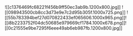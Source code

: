 

![[c1376469fc68221f456b9ff50ec3ab9b.1200x800.jpg]]
![[098943500cb8cc3d73e9e7c2d95b305f.1000x725.png]]
![[55b783394bef27d070822433ef065606.1000x965.png]]![[i8b2233752f04dc50685e979669cf1784.1000x678.png]]![[0c21555e9be7295f6eee49ab6eb987fb.1200x800.jpg]]